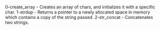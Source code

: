 0-create_array - Creates an array of chars, and initializes it with a specific char.
1-strdup - Returns a pointer to a newly allocated space in memory which contains a copy of the string passed.
2-str_concat - Concatenates two strings.
